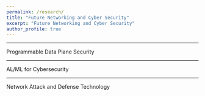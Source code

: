 ```yaml
---
permalink: /research/
title: "Future Networking and Cyber Security"
excerpt: "Future Networking and Cyber Security"
author_profile: true
---
```


------
Programmable Data Plane Security  

------
AL/ML for Cybersecurity   

------
Network Attack and Defense Technology  






